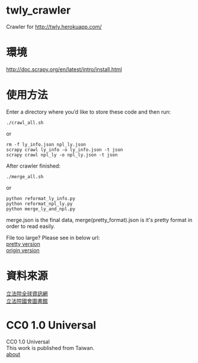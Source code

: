 twly_crawler
==========

Crawler for http://twly.herokuapp.com/

環境
======
http://doc.scrapy.org/en/latest/intro/install.html      

使用方法
======
Enter a directory where you’d like to store these code and then run:        
```
./crawl_all.sh
```
or
```
rm -f ly_info.json npl_ly.json     
scrapy crawl ly_info -o ly_info.json -t json        
scrapy crawl npl_ly -o npl_ly.json -t json        
```
        
After crawler finished:        
```
./merge_all.sh
```
or
```
python reformat_ly_info.py      
python reformat_npl_ly.py      
python merge_ly_and_npl.py      
```
        
merge.json is the final data, merge(pretty_format).json is it's pretty format in order to read easily.

File too large? Please see in below url:        
[pretty version](http://g0v.github.io/twly_crawler/merged%28pretty_format%29.json)      
[origin version](http://g0v.github.io/twly_crawler/merged.json)

資料來源
======
[立法院全球資訊網](http://www.ly.gov.tw/)       
[立法院國會圖書館](http://npl.ly.gov.tw/)

CC0 1.0 Universal
=================
CC0 1.0 Universal       
This work is published from Taiwan.     
[about](http://twly.herokuapp.com/about/)
